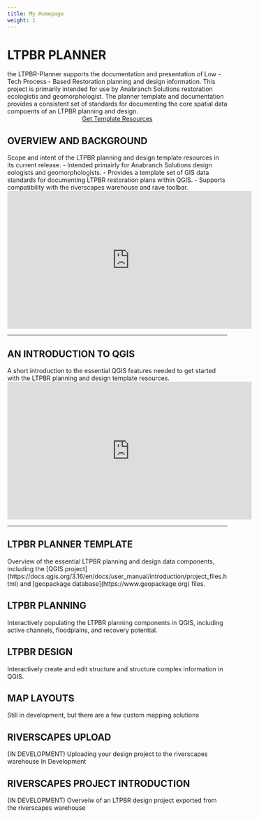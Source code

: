 ```yaml
---
title: My Homepage
weight: 1
---
```


<h1>LTPBR PLANNER</h1>
the LTPBR-Planner supports the documentation and presentation of Low - Tech Process - Based Restoration planning and
design information. This project is primarily intended for use by Anabranch Solutions restoration ecologistis and
geomorphologist. The planner template and documentation provides a consistent set of standards for documenting the core
spatial data compoents of an LTPBR planning and design.

<div align="center">
  <a class="button large"
    href="https://github.com/Riverscapes/LTPBR_Planner/releases/download/0.1.01/LTPBR-DESIGN-TEMPLATE.zip"><i class="fa fa-book"
      aria-hidden="true"></i> Get Template Resources</a>
</div>

<h2>OVERVIEW AND BACKGROUND</h2>
Scope and intent of the LTPBR planning and design template resources in its current release.
  - Intended primairly for Anabranch Solutions design eologists and geomorphologists.
  - Provides a template set of GIS data standards for documenting LTPBR restoration plans within QGIS.
  - Supports compatibility with the riverscapes warehouse and rave toolbar.

<div class="responsive-embed widescreen">
  <iframe width="560" height="315" src="https://www.youtube.com/embed/Kh3O3Q8nw_w" frameborder="0" allow="autoplay; encrypted-media" allowfullscreen=""></iframe>
</div>
<hr />


<h2>AN INTRODUCTION TO QGIS</h2>
A short introduction to the essential QGIS features needed to get started with the LTPBR planning and design template resources.

<div class="responsive-embed widescreen">
  <iframe width="560" height="315" src="https://www.youtube.com/embed/Bj7RUcCQ6JE" frameborder="0" allow="autoplay; encrypted-media" allowfullscreen=""></iframe>
</div>
<hr />

<h2>LTPBR PLANNER TEMPLATE</h2>
Overview of the essential LTPBR planning and design data components, including the [QGIS project](https://docs.qgis.org/3.16/en/docs/user_manual/introduction/project_files.html) and [geopackage database](https://www.geopackage.org) files.

<h2>LTPBR PLANNING</h2>
Interactively populating the LTPBR planning components in QGIS, including active channels, floodplains, and recovery potential.

<h2>LTPBR DESIGN</h2>
Interactively create and edit structure and structure complex information in QGIS.

<h2>MAP LAYOUTS</h2>
Still in development, but there are a few custom mapping solutions 

<h2>RIVERSCAPES UPLOAD</h2>
(IN DEVELOPMENT) Uploading your design project to the riverscapes warehouse
In Development

<h2>RIVERSCAPES PROJECT INTRODUCTION</h2>
(IN DEVELOPMENT) Overveiw of an LTPBR design project exported from the riverscapes warehouse
